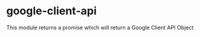google-client-api
=================

This module returns a promise which will return a Google Client API Object

